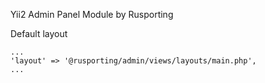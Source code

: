 Yii2 Admin Panel Module by Rusporting

Default layout

```
...
'layout' => '@rusporting/admin/views/layouts/main.php',
...
```